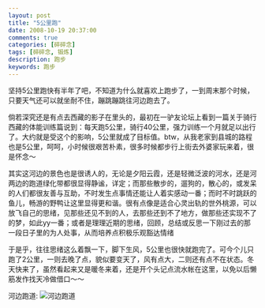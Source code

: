 ```yaml
---
layout: post
title: "5公里跑"
date: 2008-10-19 20:37:00 
comments: true
categories: [碎碎念]
tags: [碎碎念, 锻炼]
description: 跑步
keywords: 跑步
---
```


坚持5公里跑快有半年了吧，不知道为什么就喜欢上跑步了，一到周末那个时候，只要天气还可以就坐耐不住，蹦跳蹦跳往河边跑去了。 

<!--more-->

倘若深究还是有点去西藏的影子在里头的，最初在一驴友论坛上看到一篇关于骑行西藏的体能训练篇说到：每天跑5公里，骑行40公里，强力训练一个月就足以出行了。大约就是受这个的影响，5公里就成了目标值。btw，从我老家到县城的路程也是5公里，呵呵，小时候很艰苦朴素，很多时候都步行上街去外婆家玩来着，很是怀念～ 

其实这河边的景色也是很诱人的，无论是夕阳云霞，还是轻微泛波的河水，还是河两边的跑道绿化带都很显得静谧，详定；而那些散步的，遛狗的，散心的，或发呆的人们都很友善与互助，不时发生点事情还能让人着实感动一番；而时不时跳跃的鱼儿，畅游的野鸭让这里显得更和谐。很有点像是适合心灵出轨的世外桃源，可以放飞自己的思绪，见那些还见不到的人，去那些还到不了地方，做那些还实现不了的梦，如此yy一番；或者是理理近期的思绪，回顾，总结或反思一下刚过去的那一段日子里的为人处事，从而培养点积极乐观豁达情绪 

于是乎，往往思绪这么着飘一下，脚下生风，5公里也很快就跑完了。可今个儿只跑了2公里，一则去晚了点，貌似要变天了，风有点大，二则还有点不在状态。冬天快来了，虽然看起来又是暖冬来着，还是开个头记点流水帐在这里，以免以后懒筋发作找天冷做借口～～
 
河边跑道:
![河边跑道]()
